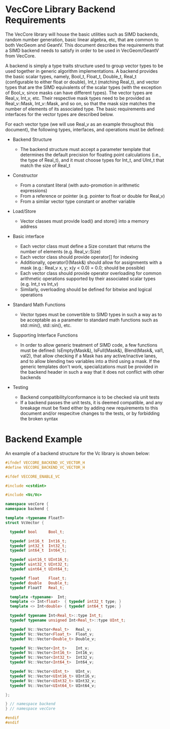 VecCore Library Backend Requirements
====================================

The VecCore library will house the basic utilities such as SIMD backends, random
number generation, basic linear algebra, etc, that are common to both VecGeom
and GeantV. This document describes the requirements that a SIMD backend needs
to satisfy in order to be used in VecGeom/GeantV from VecCore.

A backend is simply a type traits structure used to group vector types to be
used together in generic algorithm implementations. A backend provides the basic
scalar types, namely, Bool_t, Float_t, Double_t, Real_t (configurable to either
float or double), Int_t (matching Real_t), and vector types that are the SIMD
equivalents of the scalar types (with the exception of Bool_v, since masks can
have different types). The vector types are Real_v, Int_v, etc. Their respective
mask types need to be provided as Real_v::Mask, Int_v::Mask, and so on, so that
the mask size matches the number of elements of its associated type. The basic
requirements and interfaces for the vector types are described below.

For each vector type (we will use Real_v as an example throughout this
document), the following types, interfaces, and operations must be defined:

- Backend Structure
  - The backend structure must accept a parameter template that determines
    the default precision for floating point calculations (i.e., the type
    of Real_t), and it must choose types for Int_t, and UInt_t that match
    the size of Real_t

- Constructor
  - From a constant literal (with auto-promotion in arithmetic expressions)
  - From a reference or pointer (e.g. pointer to float or double for Real_v)
  - From a similar vector type constant or another variable

- Load/Store
  - Vector classes must provide load() and store() into a memory address

- Basic interface
  - Each vector class must define a Size constant that returns the number of
    elements (e.g. Real_v::Size)
  - Each vector class should provide operator[] for indexing
  - Additionally, operator()(Mask&) should allow for assignments with a
    mask (e.g.: Real_v x, y; x(y < 0.0) = 0.0; should be possible)
  - Each vector class should provide operator overloading for common arithmetic
    operations supported by their associated scalar types (e.g. Int_t vs Int_v)
  - Similarly, overloading should be defined for bitwise and logical operations

- Standard Math Functions
  - Vector types must be convertible to SIMD types in such a way as to be acceptable
    as a parameter to standard math functions such as std::min(), std::sin(), etc.

- Supporting Interface Functions
  - In order to allow generic treatment of SIMD code, a few functions must be
    defined: IsEmpty(Mask&), IsFull(Mask&), Blend(Mask&, val1, val2), that allow
    checking if a Mask has any active/inactive lanes, and to allow blending two
    variables into a third using a mask. If the generic templates don't work,
    specializations must be provided in the backend header in such a way that
    it does not conflict with other backends

- Testing
  - Backend compatibility/conformance is to be checked via unit tests
  - If a backend passes the unit tests, it is deemed compatible, and any
    breakage must be fixed either by adding new requirements to this document
    and/or respecitve changes to the tests, or by forbidding the broken syntax

Backend Example
===============

An example of a backend structure for the Vc library is shown below:

```cpp
#ifndef VECCORE_BACKEND_VC_VECTOR_H
#define VECCORE_BACKEND_VC_VECTOR_H

#ifdef VECCORE_ENABLE_VC

#include <cstdint>

#include <Vc/Vc>

namespace vecCore {
namespace backend {

template <typename FloatT>
struct VcVector {

  typedef bool     Bool_t;

  typedef int16_t  Int16_t;
  typedef int32_t  Int32_t;
  typedef int64_t  Int64_t;

  typedef uint16_t UInt16_t;
  typedef uint32_t UInt32_t;
  typedef uint64_t UInt64_t;

  typedef float    Float_t;
  typedef double   Double_t;
  typedef FloatT   Real_t;

  template <typename>  Int;
  template <> Int<float>  { typedef int32_t type; }
  template <> Int<double> { typedef int64_t type; }

  typedef typename Int<Real_t>::type Int_t;
  typedef typename unsigned Int<Real_t>::type UInt_t;

  typedef Vc::Vector<Real_t>   Real_v;
  typedef Vc::Vector<Float_t>  Float_v;
  typedef Vc::Vector<Double_t> Double_v;

  typedef Vc::Vector<Int_t>    Int_v;
  typedef Vc::Vector<Int16_t>  Int16_v;
  typedef Vc::Vector<Int32_t>  Int32_v;
  typedef Vc::Vector<Int64_t>  Int64_v;

  typedef Vc::Vector<UInt_t>   UInt_v;
  typedef Vc::Vector<UInt16_t> UInt16_v;
  typedef Vc::Vector<UInt32_t> UInt32_v;
  typedef Vc::Vector<UInt64_t> UInt64_v;

};

} // namespace backend
} // namespace vecCore

#endif
#endif
```
